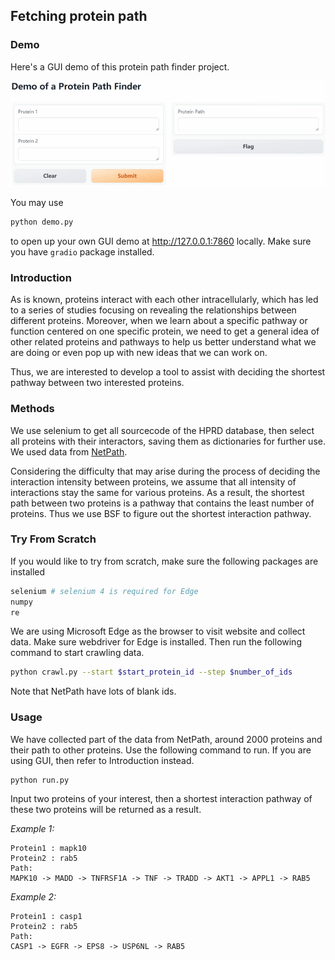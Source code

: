 ## Fetching protein path

### Demo

Here's a GUI demo of this protein path finder project.

![demo](./demo.gif)

You may use
```bash
python demo.py
```
to open up your own GUI demo at http://127.0.0.1:7860 locally. Make sure you have ```gradio``` package installed.

### Introduction
As is known, proteins interact with each other intracellularly, which has led to a series of studies focusing on revealing the relationships between different proteins. Moreover, when we learn about a specific pathway or function centered on one specific protein, we need to get a general idea of other related proteins and pathways to help us better understand what we are doing or even pop up with new ideas that we can work on.

Thus, we are interested to develop a tool to assist with deciding the shortest pathway between two interested proteins.

### Methods

We use selenium to get all sourcecode of the HPRD database, then select all proteins with their interactors, saving them as dictionaries for further use. We used data from [NetPath](http://www.netpath.org).

Considering the difficulty that may arise during the process of deciding the interaction intensity between proteins, we assume that all intensity of interactions stay the same for various proteins. As a result, the shortest path between two proteins is a pathway that contains the least number of proteins. Thus we use BSF to figure out the shortest interaction pathway.

### Try From Scratch
If you would like to try from scratch, make sure the following packages are installed
```python
selenium # selenium 4 is required for Edge
numpy
re
```
We are using Microsoft Edge as the browser to visit website and collect data. Make sure webdriver for Edge is installed. Then run the following command to start crawling data.
```bash
python crawl.py --start $start_protein_id --step $number_of_ids
```
Note that NetPath have lots of blank ids.

### Usage
We have collected part of the data from NetPath, around 2000 proteins and their path to other proteins. Use the following command to run. If you are using GUI, then refer to Introduction instead.

```bash
python run.py
```

Input two proteins of your interest, then a shortest interaction pathway of these two proteins will be returned as a result.

_Example 1:_
```
Protein1 : mapk10
Protein2 : rab5
Path:
MAPK10 -> MADD -> TNFRSF1A -> TNF -> TRADD -> AKT1 -> APPL1 -> RAB5
```
_Example 2:_
```
Protein1 : casp1 
Protein2 : rab5
Path:
CASP1 -> EGFR -> EPS8 -> USP6NL -> RAB5
```